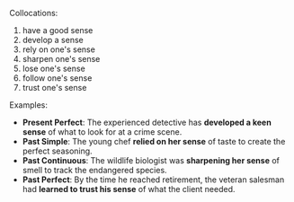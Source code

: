 Collocations:

1. have a good sense
2. develop a sense
3. rely on one's sense
4. sharpen one's sense
5. lose one's sense
6. follow one's sense
7. trust one's sense

Examples:

- **Present Perfect**: The experienced detective has **developed a keen sense** of what to look for at a crime scene.
- **Past Simple**: The young chef **relied on her sense** of taste to create the perfect seasoning.
- **Past Continuous**: The wildlife biologist was **sharpening her sense** of smell to track the endangered species.
- **Past Perfect**: By the time he reached retirement, the veteran salesman had **learned to trust his sense** of what the client needed.